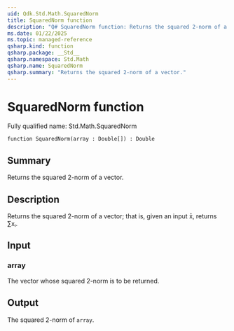```yaml
---
uid: Qdk.Std.Math.SquaredNorm
title: SquaredNorm function
description: "Q# SquaredNorm function: Returns the squared 2-norm of a vector."
ms.date: 01/22/2025
ms.topic: managed-reference
qsharp.kind: function
qsharp.package: __Std__
qsharp.namespace: Std.Math
qsharp.name: SquaredNorm
qsharp.summary: "Returns the squared 2-norm of a vector."
---
```


# SquaredNorm function

Fully qualified name: Std.Math.SquaredNorm

```qsharp
function SquaredNorm(array : Double[]) : Double
```

## Summary
Returns the squared 2-norm of a vector.

## Description
Returns the squared 2-norm of a vector; that is, given an input
x̄, returns ∑xᵢ.

## Input
### array
The vector whose squared 2-norm is to be returned.

## Output
The squared 2-norm of `array`.
